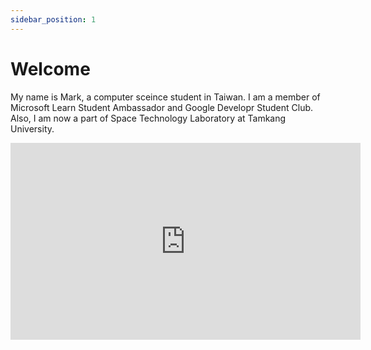 ```yaml
---
sidebar_position: 1
---
```


# Welcome
My name is Mark, a computer sceince student in Taiwan. I am a member of Microsoft Learn Student Ambassador and Google Developr Student Club. Also, I am now a part of Space Technology Laboratory at Tamkang University. 

<iframe width="560" height="315" src="https://www.youtube.com/embed/kGYv60CQ6pw" title="YouTube video player" frameborder="0" allow="accelerometer; autoplay; clipboard-write; encrypted-media; gyroscope; picture-in-picture" allowfullscreen></iframe>
